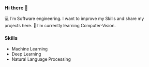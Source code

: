 ### Hi there 👋


 💻 I’m Software engineering. I want to improve my Skills and share my projects here.
 🌱 I’m currently learning Computer-Vision.


### Skills

- Machine Learning
- Deep Learning
- Natural Language Processing
